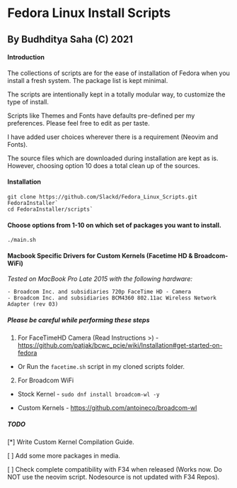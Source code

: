 # Fedora Linux Install Scripts
## By Budhditya Saha (C) 2021


#### Introduction
The collections of scripts are for the ease of installation of Fedora when you install a fresh system. The package list is kept minimal.

The scripts are intentionally kept in a totally modular way, to customize the type of install.

Scripts like Themes and Fonts have defaults pre-defined per my preferences. Please feel free to edit as per taste.

I have added user choices wherever there is a requirement (Neovim and Fonts).

The source files which are downloaded during installation are kept as is. However, choosing option 10 does a total clean up of the sources.

#### Installation

```
git clone https://github.com/Slackd/Fedora_Linux_Scripts.git FedoraInstaller`
cd FedoraInstaller/scripts`
```

#### Choose options from 1-10 on which set of packages you want to install.
```./main.sh```

#### Macbook Specific Drivers for Custom Kernels (Facetime HD & Broadcom-WiFi)

*Tested on MacBook Pro Late 2015 with the following hardware:*


```
- Broadcom Inc. and subsidiaries 720p FaceTime HD - Camera
- Broadcom Inc. and subsidiaries BCM4360 802.11ac Wireless Network Adapter (rev 03)
```

##### *Please be careful while performing these steps*


1) For FaceTimeHD Camera (Read Instructions >) - https://github.com/patjak/bcwc_pcie/wiki/Installation#get-started-on-fedora

- Or Run the `facetime.sh` script in my cloned scripts folder.

2) For Broadcom WiFi

- Stock Kernel - `sudo dnf install broadcom-wl -y`

- Custom Kernels - https://github.com/antoineco/broadcom-wl

##### TODO
[*] Write Custom Kernel Compilation Guide.

[ ] Add some more packages in media.

[ ] Check complete compatibility with F34 when released (Works now. Do NOT use the neovim script. Nodesource is not updated with F34 Repos).


